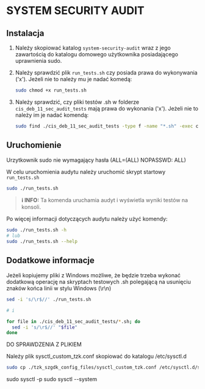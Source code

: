 # SYSTEM SECURITY AUDIT

## Instalacja

1. Należy skopiować katalog ``system-security-audit`` wraz z jego zawartością do katalogu domowego użytkownika posiadającego uprawnienia sudo.

2. Należy sprawdzić plik ``run_tests.sh`` czy posiada prawa do wykonywania ('x'). Jeżeli nie to należy mu je nadać komedą:

   ```bash
   sudo chmod +x run_tests.sh
   ```

3. Należy sprawdzić, czy pliki testów .sh w folderze ``cis_deb_11_sec_audit_tests`` mają prawa do wykonania ('x'). Jeżeli nie to należy im je nadać komendą:

   ```bash
   sudo find ./cis_deb_11_sec_audit_tests -type f -name "*.sh" -exec chmod +x {} +
   ```

## Uruchomienie

Urzytkownik sudo nie wymagający hasła (ALL=(ALL) NOPASSWD: ALL)

W celu uruchomienia audytu należy uruchomić skrypt startowy ``run_tests.sh``

```bash
sudo ./run_tests.sh
```

> **&#x2139; INFO:**
 Ta komenda uruchamia audyt i wyświetla wyniki testów na konsoli.

Po więcej informacji dotyczących audytu należy użyć komendy:

```bash
sudo ./run_tests.sh -h
# lub
sudo ./run_tests.sh --help
```



## Dodatkowe informacje

Jeżeli kopiujemy pliki z Windows możliwe, że będzie trzeba wykonać dodatkową operację na skryptach testowych .sh polegającą na usunięciu znaków końca linii w stylu Windows (\r\n)

```bash
sed -i 's/\r$//' ./run_tests.sh

# i

for file in ./cis_deb_11_sec_audit_tests/*.sh; do
  sed -i 's/\r$//' "$file"
done
```






DO SPRAWDZENIA Z PLIKIEM

Należy plik sysctl_custom_tzk.conf skopiować do katalogu /etc/sysctl.d
```bash
sudo cp ./tzk_szgdk_config_files/sysctl_custom_tzk.conf /etc/sysctl.d/sysctl_custom_tzk.conf
```

sudo sysctl -p
sudo sysctl --system